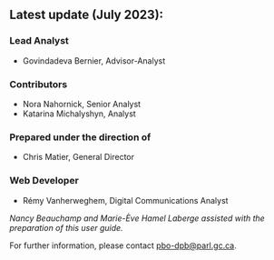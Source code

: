 ## Latest update (July 2023):

### Lead Analyst
- Govindadeva Bernier, Advisor-Analyst

### Contributors
- Nora Nahornick, Senior Analyst
- Katarina Michalyshyn, Analyst

### Prepared under the direction of
- Chris Matier, General Director

### Web Developer
- Rémy Vanherweghem, Digital Communications Analyst

*Nancy Beauchamp and Marie-Ève Hamel Laberge assisted with the preparation of this user guide.*

For further information, please contact [pbo-dpb@parl.gc.ca](mailto:pbo-dpb@parl.gc.ca).

